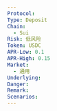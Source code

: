 ```yaml
---
Protocol: 
Type: Deposit
Chain:
  - Sui
Risk: 低风险
Token: USDC
APR-Low: 0.1
APR-High: 0.15
Market:
  - 通用
Underlying: 
Danger: 
Remark: 
Scenarios:
---
```

